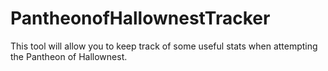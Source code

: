 # PantheonofHallownestTracker
This tool will allow you to keep track of some useful stats when attempting the Pantheon of Hallownest.
